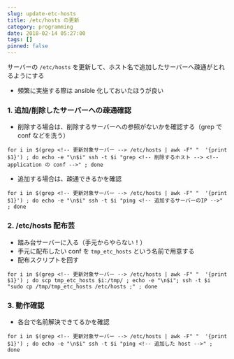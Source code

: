 ```yaml
---
slug: update-etc-hosts
title: /etc/hosts の更新
category: programming
date: 2018-02-14 05:27:00
tags: []
pinned: false
---
```


サーバーの `/etc/hosts` を更新して、ホスト名で追加したサーバーへ疎通がとれるようにする

- 頻繁に実施する際は ansible 化しておいたほうが良い

### 1. 追加/削除したサーバーへの疎通確認

- 削除する場合は、削除するサーバーへの参照がないかを確認する（grep で conf などを洗う）

```
for i in $(grep <!-- 更新対象サーバー --> /etc/hosts | awk -F" "  '{print $1}') ; do echo -e "\n$i" ssh -t $i "grep <!-- 削除するホスト --> <!-- application の conf -->" ; done
```

- 追加する場合は、疎通できるかを確認

```
for i in $(grep <!-- 更新対象サーバー --> /etc/hosts | awk -F" "  '{print $1}') ; do echo -e "\n$i" ssh -t $i "ping <!-- 追加するサーバーのIP -->" ; done
```

### 2. /etc/hosts 配布芸

- 踏み台サーバーに入る（手元からやらない！）
- 手元に配布したい conf を `tmp_etc_hosts` という名前で用意する
- 配布スクリプトを回す

```
for i in $(grep <!-- 更新対象サーバー --> /etc/hosts | awk -F" "  '{print $1}') ; do scp tmp_etc_hosts $i:/tmp/ ; echo -e "\n$i"; ssh -t $i "sudo cp /tmp/tmp_etc_hosts /etc/hosts ;" ; done
```

### 3. 動作確認

- 各台で名前解決できてるかを確認

```
for i in $(grep <!-- 更新対象サーバー --> /etc/hosts | awk -F" "  '{print $1}') ; do echo -e "\n$i" ssh -t $i "ping <!-- 追加した host -->" ; done
```
